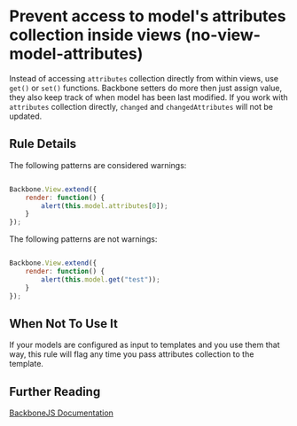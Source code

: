 # Prevent access to model's attributes collection inside views (no-view-model-attributes)

Instead of accessing `attributes` collection directly from within views, use `get()` or `set()` functions. Backbone setters do more then just assign value, they also keep track of when model has been last modified. If you work with `attributes` collection directly, `changed` and `changedAttributes` will not be updated.


## Rule Details

The following patterns are considered warnings:

```js

Backbone.View.extend({
    render: function() {
        alert(this.model.attributes[0]);
    }
});

```

The following patterns are not warnings:

```js

Backbone.View.extend({
    render: function() {
        alert(this.model.get("test"));
    }
});

```

## When Not To Use It

If your models are configured as input to templates and you use them that way, this rule will flag any time you pass attributes collection to the template.

## Further Reading

[BackboneJS Documentation](http://backbonejs.org/#Model-get)
